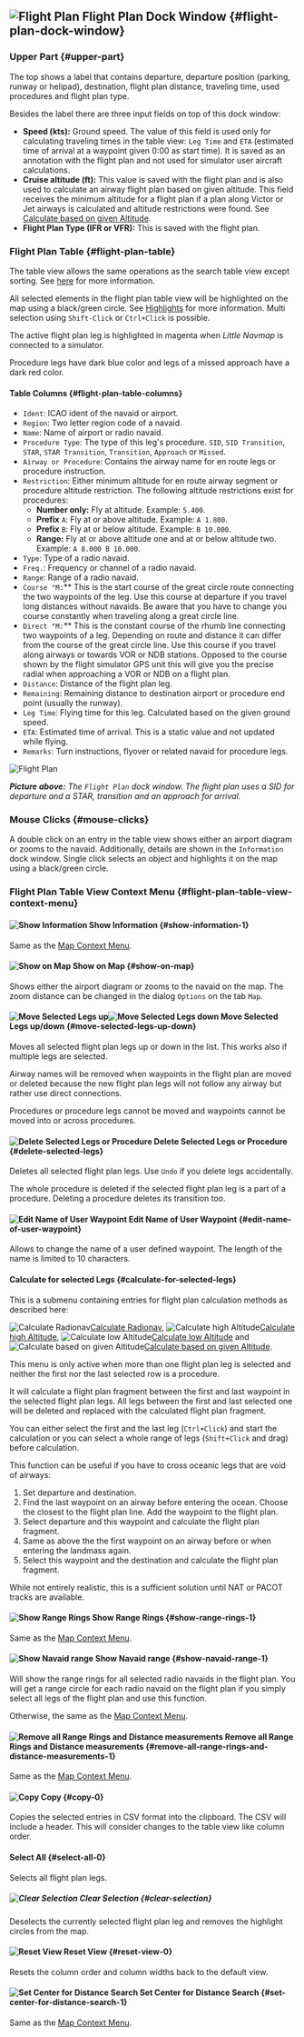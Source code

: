 ## ![Flight Plan](../images/icons/routedock.png "Flight Plan") Flight Plan Dock Window {#flight-plan-dock-window}

### Upper Part {#upper-part}

The top shows a label that contains departure, departure position \(parking, runway or helipad\), destination, flight plan distance, traveling time, used procedures and flight plan type.

Besides the label there are three input fields on top of this dock window:

* **Speed \(kts\):** Ground speed. The value of this field is used only for calculating traveling times in the table view: `Leg Time` and `ETA` \(estimated time of arrival at a waypoint given 0:00 as start time\). It is saved as an annotation with the flight plan and not used for simulator user aircraft calculations.
* **Cruise altitude \(ft\):** This value is saved with the flight plan and is also used to calculate an airway flight plan based on given altitude. This field receives the minimum altitude for a flight plan if a plan along Victor or Jet airways is calculated and altitude restrictions were found. See [Calculate based on given Altitude](MENUS.md#calculate-based-on-given-altitude).
* **Flight Plan Type \(IFR or VFR\):** This is saved with the flight plan.

### Flight Plan Table {#flight-plan-table}

The table view allows the same operations as the search table view except sorting. See [here](SEARCH.md#table-view) for more information.

All selected elements in the flight plan table view will be highlighted on the map using a black/green circle. See [Highlights](MAPDISPLAY.md#highlights) for more information. Multi selection using `Shift-Click` or `Ctrl+Click` is possible.

The active flight plan leg is highlighted in magenta when _Little Navmap_ is connected to a simulator.

Procedure legs have dark blue color and legs of a missed approach have a dark red color.

#### Table Columns {#flight-plan-table-columns}

* `Ident`: ICAO ident of the navaid or airport.
* `Region`: Two letter region code of a navaid.
* `Name`: Name of airport or radio navaid.
* `Procedure Type`: The type of this leg's procedure. `SID`, `SID Transition`, `STAR`, `STAR Transition`, `Transition`, `Approach` or `Missed`.
* `Airway or Procedure`: Contains the airway name for en route legs or procedure instruction.
* `Restriction`: Either minimum altitude for en route airway segment or procedure altitude restriction. The following altitude restrictions exist for procedures:
  * **Number only:** Fly at altitude. Example: `5.400`.
  * **Prefix** `A`: Fly at or above altitude. Example: `A 1.800`.
  * **Prefix** `B`: Fly at or below altitude. Example: `B 10.000`.
  * **Range:** Fly at or above altitude one and at or below altitude two. Example: `A 8.000 B 10.000`.
* `Type`: Type of a radio navaid.
* `Freq.`: Frequency or channel of a radio navaid.
* `Range`: Range of a radio navaid.
* `Course °M:`** This is the start course of the great circle route connecting the two waypoints of the leg. Use this course at departure if you travel long distances without navaids. Be aware that you have to change you course constantly when traveling along a great circle line.
* `Direct °M:`** This is the constant course of the rhumb line connecting two waypoints of a leg. Depending on route and distance it can differ from the course of the great circle line. Use this course if you travel along airways or towards VOR or NDB stations. Opposed to the course shown by the flight simulator GPS unit this will give you the precise radial when approaching a VOR or NDB on a flight plan.
* `Distance`: Distance of the flight plan leg.
* `Remaining`: Remaining distance to destination airport or procedure end point \(usually the runway\).
* `Leg Time`: Flying time for this leg. Calculated based on the given ground speed.
* `ETA`: Estimated time of arrival. This is a static value and not updated while flying.
* `Remarks`: Turn instructions, flyover or related navaid for procedure legs.

![Flight Plan](../images/flightplan.jpg "Flight Plan")

_**Picture above:** The _`Flight Plan`_ dock window. The flight plan uses a SID for departure and a STAR, transition and an approach for arrival._

### Mouse Clicks {#mouse-clicks}

A double click on an entry in the table view shows either an airport diagram or zooms to the navaid. Additionally, details are shown in the `Information` dock window. Single click selects an object and highlights it on the map using a black/green circle.

### Flight Plan Table View Context Menu {#flight-plan-table-view-context-menu}

#### ![Show Information](../images/icons/globals.png "Show Information") Show Information {#show-information-1}

Same as the [Map Context Menu](MAPDISPLAY.md#map-context-menu).

#### ![Show on Map](../images/icons/showonmap.png "Show on Map") Show on Map {#show-on-map}

Shows either the airport diagram or zooms to the navaid on the map. The zoom distance can be changed in the
dialog `Options` on the tab `Map`.

#### ![Move Selected Legs up](../images/icons/routelegup.png "Move Selected Legs up")![Move Selected Legs down](../images/icons/routelegdown.png "Move Selected Legs down") Move Selected Legs up/down {#move-selected-legs-up-down}

Moves all selected flight plan legs up or down in the list. This works also if multiple legs are selected.

Airway names will be removed when waypoints in the flight plan are moved or deleted because the new flight plan legs will not follow any airway but rather use direct connections.

Procedures or procedure legs cannot be moved and waypoints cannot be moved into or across procedures.

#### ![Delete Selected Legs or Procedure](../images/icons/routedeleteleg.png "Delete Selected Legs or Procedure") Delete Selected Legs or Procedure {#delete-selected-legs}

Deletes all selected flight plan legs. Use `Undo` if you delete legs accidentally.

The whole procedure is deleted if the selected flight plan leg is a part of a procedure. Deleting a procedure deletes its transition too.

#### ![Edit Name of User Waypoint](../images/icons/routestring.png "Edit Name of User Waypoint") Edit Name of User Waypoint {#edit-name-of-user-waypoint}

Allows to change the name of a user defined waypoint. The length of the name is limited to 10 characters.

#### Calculate for selected Legs {#calculate-for-selected-legs}

This is a submenu containing entries for flight plan calculation methods as described here:

![Calculate Radionav](../images/icons/routeradio.png "Calculate Radionav")[Calculate Radionav](MENUS.md#calculate-radionav), ![Calculate high Altitude](../images/icons/routehigh.png "Calculate high Altitude")[Calculate high Altitude](MENUS.md#calculate-high-altitude), ![Calculate low Altitude](../images/icons/routelow.png "Calculate low Altitude")[Calculate low Altitude](MENUS.md#calculate-low-altitude) and ![Calculate based on given Altitude](../images/icons/routealt.png "Calculate based on given Altitude")[Calculate based on given Altitude](MENUS.md#calculate-based-on-given-altitude).

This menu is only active when more than one flight plan leg is selected and neither the first nor the last selected row is a procedure.

It will calculate a flight plan fragment between the first and last waypoint in the selected flight plan legs. All legs between the first and last selected one will be deleted and replaced with the calculated flight plan fragment.

You can either select the first and the last leg \(`Ctrl+Click`\) and start the calculation or you can select a whole range of legs \(`Shift+Click` and drag\) before calculation.

This function can be useful if you have to cross oceanic legs that are void of airways:

1. Set departure and destination.
2. Find the last waypoint on an airway before entering the ocean. Choose the closest to the flight plan line. Add the waypoint to the flight plan.
4. Select departure and this waypoint and calculate the flight plan fragment.
3. Same as above the the first waypoint on an airway before or when entering the landmass again.
5. Select this waypoint and the destination and calculate the flight plan fragment.

While not entirely realistic, this is a sufficient solution until NAT or PACOT tracks are available.

#### ![Show Range Rings](../images/icons/rangerings.png "Show Range Rings") Show Range Rings {#show-range-rings-1}

Same as the [Map Context Menu](MAPDISPLAY.md#map-context-menu).

#### ![Show Navaid range](../images/icons/navrange.png "Show Navaid range") Show Navaid range {#show-navaid-range-1}

Will show the range rings for all selected radio navaids in the flight plan. You will get a range circle for each radio navaid on the flight plan if you simply select all legs of the flight plan and use this function.

Otherwise, the same as the [Map Context Menu](MAPDISPLAY.md#map-context-menu).

#### ![Remove all Range Rings and Distance measurements](../images/icons/rangeringsoff.png "Remove all Range Rings and Distance measurements") Remove all Range Rings and Distance measurements {#remove-all-range-rings-and-distance-measurements-1}

Same as the [Map Context Menu](MAPDISPLAY.md#map-context-menu).

#### ![Copy](../images/icons/copy.png "Copy") Copy {#copy-0}

Copies the selected entries in CSV format into the clipboard. The CSV will include a header. This will consider changes to the table view like column order.

#### Select All {#select-all-0}

Selects all flight plan legs.

##### ![Clear Selection](../images/icons/clearselection.png "Clear Selection") Clear Selection {#clear-selection}

Deselects the currently selected flight plan leg and removes the highlight circles from the map.

#### ![Reset View](../images/icons/cleartable.png "Reset View") Reset View {#reset-view-0}

Resets the column order and column widths back to the default view.

#### ![Set Center for Distance Search](../images/icons/mark.png "Set Center for Distance Search") Set Center for Distance Search {#set-center-for-distance-search-1}

Same as the [Map Context Menu](MAPDISPLAY.md#map-context-menu).

